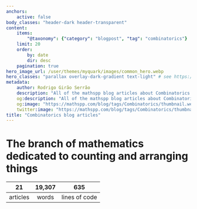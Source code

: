 ```yaml
---
anchors:
    active: false
body_classes: "header-dark header-transparent"
content:
    items:
        "@taxonomy": {"category": "blogpost", "tag": "combinatorics"}
    limit: 20
    order:
        by: date
        dir: desc
    pagination: true
hero_image_url: /user/themes/myquark/images/common_hero.webp
hero_classes: "parallax overlay-dark-gradient text-light" # see https://demo.getgrav.org/blog-skeleton/blog/hero-classes
metadata:
    author: Rodrigo Girão Serrão
    description: "All of the mathspp blog articles about Combinatorics."
    og:description: "All of the mathspp blog articles about Combinatorics."
    og:image: "https://mathspp.com/blog/tags/Combinatorics/thumbnail.webp"
    twitter:image: "https://mathspp.com/blog/tags/Combinatorics/thumbnail.webp"
title: "Combinatorics blog articles"
---
```



# The branch of mathematics dedicated to counting and arranging things


<table class="stats-table">
    <thead>
        <tr>
            <th style="text-align: center;">21</th>
            <th style="text-align: center;">19,307</th>
            <th style="text-align: center;">635</th>
        </tr>
    </thead>
    <tbody>
        <tr>
            <td style="text-align: center;">articles</td>
            <td style="text-align: center;">words</td>
            <td style="text-align: center;">lines of code</td>
        </tr>
    </tbody>
</table>
